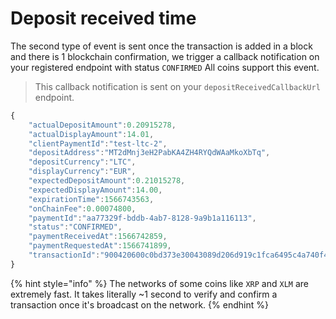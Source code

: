 # Deposit received time

The second type of event is sent once the transaction is added in a block and there is 1 blockchain confirmation, we trigger a callback notification on your registered endpoint with status `CONFIRMED` All coins support this event.

> This callback notification is sent on your `depositReceivedCallbackUrl` endpoint.

```javascript
{  
    "actualDepositAmount":0.20915278,
    "actualDisplayAmount":14.01,
    "clientPaymentId":"test-ltc-2",
    "depositAddress":"MT2dMnj3eH2PabKA4ZH4RYQdWAaMkoXbTq",
    "depositCurrency":"LTC",
    "displayCurrency":"EUR",
    "expectedDepositAmount":0.21015278,
    "expectedDisplayAmount":14.00,
    "expirationTime":1566743563,
    "onChainFee":0.00074800,
    "paymentId":"aa77329f-bddb-4ab7-8128-9a9b1a116113",
    "status":"CONFIRMED",
    "paymentReceivedAt":1566742859,
    "paymentRequestedAt":1566741899,
    "transactionId":"900420600c0bd373e30043089d206d919c1fca6495c4a740f42b3803daa5b980"
}
```

{% hint style="info" %}
The networks of some coins like `XRP` and `XLM` are extremely fast. It takes literally ~1 second to verify and confirm a transaction once it's broadcast on the network. 
{% endhint %}



